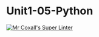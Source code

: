 # Unit1-05-Python
[![Mr Coxall's Super Linter](https://github.com/ICS3U-C-Programming-Christopher-El-Murr/Unit1-05-Python/workflows/Mr%20Coxall's%20Super%20Linter/badge.svg)](https://github.com/ICS3U-C-Programming-Christopher-El-Murr/Unit1-05-Python/actions/)

